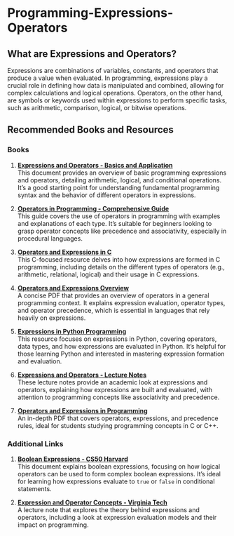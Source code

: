 # **Programming-Expressions-Operators**

## **What are Expressions and Operators?**

Expressions are combinations of variables, constants, and operators that produce a value when evaluated. In programming, expressions play a crucial role in defining how data is manipulated and combined, allowing for complex calculations and logical operations. Operators, on the other hand, are symbols or keywords used within expressions to perform specific tasks, such as arithmetic, comparison, logical, or bitwise operations.

## **Recommended Books and Resources**

### **Books**

1. **[Expressions and Operators - Basics and Application](https://aravindakasukurthi.wordpress.com/wp-content/uploads/2017/08/unit_i_chapter_3.pdf)**  
   This document provides an overview of basic programming expressions and operators, detailing arithmetic, logical, and conditional operations. It’s a good starting point for understanding fundamental programming syntax and the behavior of different operators in expressions.

2. **[Operators in Programming - Comprehensive Guide](https://www.nou.ac.in/Online%20Resourses/26-5/Unit%203.pdf)**  
   This guide covers the use of operators in programming with examples and explanations of each type. It’s suitable for beginners looking to grasp operator concepts like precedence and associativity, especially in procedural languages.

3. **[Operators and Expressions in C](https://engineerstutor.com/wp-content/uploads/2020/09/operators-n-expressions-in-c-EngineersTutor.pdf)**  
   This C-focused resource delves into how expressions are formed in C programming, including details on the different types of operators (e.g., arithmetic, relational, logical) and their usage in C expressions.

4. **[Operators and Expressions Overview](https://vedantavc.ac.in/wp-content/uploads/2022/06/Operators-and-Expressions.pdf)**  
   A concise PDF that provides an overview of operators in a general programming context. It explains expression evaluation, operator types, and operator precedence, which is essential in languages that rely heavily on expressions.

5. **[Expressions in Python Programming](http://nsrit.edu.in/admin/img/cms/CSE%20PYTHON%20UNIT-2.pdf)**  
   This resource focuses on expressions in Python, covering operators, data types, and how expressions are evaluated in Python. It’s helpful for those learning Python and interested in mastering expression formation and evaluation.

6. **[Expressions and Operators - Lecture Notes](https://www.csd.uwo.ca/~mmorenom/cs2101_Winter_2012/notes/expression-operator.pdf)**  
   These lecture notes provide an academic look at expressions and operators, explaining how expressions are built and evaluated, with attention to programming concepts like associativity and precedence.

7. **[Operators and Expressions in Programming](https://gn.dronacharya.info/APSDept/Downloads/question_papers/ISem/CCP/unit-2/Operators_expression.pdf)**  
   An in-depth PDF that covers operators, expressions, and precedence rules, ideal for students studying programming concepts in C or C++.

### **Additional Links**

1. **[Boolean Expressions - CS50 Harvard](https://cs50.harvard.edu/ap/2021/curriculum/x/references/boolean_expressions.pdf)**  
   This document explains boolean expressions, focusing on how logical operators can be used to form complex boolean expressions. It’s ideal for learning how expressions evaluate to `true` or `false` in conditional statements.

2. **[Expression and Operator Concepts - Virginia Tech](https://courses.cs.vt.edu/~cs3304/Spring06/notes/ch7.pdf)**  
   A lecture note that explores the theory behind expressions and operators, including a look at expression evaluation models and their impact on programming.
